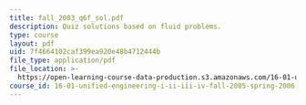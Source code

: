 ```yaml
---
title: fall_2003_q6f_sol.pdf
description: Quiz solutions based on fluid problems.
type: course
layout: pdf
uid: 7f4664102caf399ea920e48b4712444b
file_type: application/pdf
file_location: >-
  https://open-learning-course-data-production.s3.amazonaws.com/16-01-unified-engineering-i-ii-iii-iv-fall-2005-spring-2006/7f4664102caf399ea920e48b4712444b_fall_2003_q6f_sol.pdf
course_id: 16-01-unified-engineering-i-ii-iii-iv-fall-2005-spring-2006
---
```

